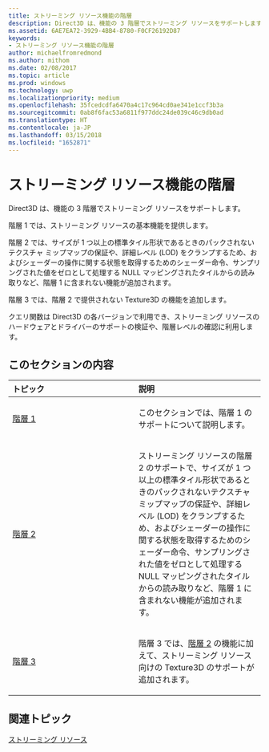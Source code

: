 ```yaml
---
title: ストリーミング リソース機能の階層
description: Direct3D は、機能の 3 階層でストリーミング リソースをサポートします。
ms.assetid: 6AE7EA72-3929-4BB4-8780-F0CF26192D87
keywords:
- ストリーミング リソース機能の階層
author: michaelfromredmond
ms.author: mithom
ms.date: 02/08/2017
ms.topic: article
ms.prod: windows
ms.technology: uwp
ms.localizationpriority: medium
ms.openlocfilehash: 35fcedcdfa6470a4c17c964cd0ae341e1ccf3b3a
ms.sourcegitcommit: 0ab8f6fac53a6811f977ddc24de039c46c9db0ad
ms.translationtype: HT
ms.contentlocale: ja-JP
ms.lasthandoff: 03/15/2018
ms.locfileid: "1652871"
---
```

# <a name="streaming-resources-features-tiers"></a>ストリーミング リソース機能の階層


Direct3D は、機能の 3 階層でストリーミング リソースをサポートします。

階層 1 では、ストリーミング リソースの基本機能を提供します。

階層 2 では、サイズが 1 つ以上の標準タイル形状であるときのパックされないテクスチャ ミップマップの保証や、詳細レベル (LOD) をクランプするため、およびシェーダーの操作に関する状態を取得するためのシェーダー命令、サンプリングされた値をゼロとして処理する NULL マッピングされたタイルからの読み取りなど、階層 1 に含まれない機能が追加されます。

階層 3 では、階層 2 で提供されない Texture3D の機能を追加します。

クエリ関数は Direct3D の各バージョンで利用でき、ストリーミング リソースのハードウェアとドライバーのサポートの検証や、階層レベルの確認に利用します。

## <a name="span-idin-this-sectionspanin-this-section"></a><span id="in-this-section"></span>このセクションの内容


<table>
<colgroup>
<col width="50%" />
<col width="50%" />
</colgroup>
<thead>
<tr class="header">
<th align="left">トピック</th>
<th align="left">説明</th>
</tr>
</thead>
<tbody>
<tr class="odd">
<td align="left"><p><a href="tier-1.md">階層 1</a></p></td>
<td align="left"><p>このセクションでは、階層 1 のサポートについて説明します。</p></td>
</tr>
<tr class="even">
<td align="left"><p><a href="tier-2.md">階層 2</a></p></td>
<td align="left"><p>ストリーミング リソースの階層 2 のサポートで、サイズが 1 つ以上の標準タイル形状であるときのパックされないテクスチャ ミップマップの保証や、詳細レベル (LOD) をクランプするため、およびシェーダーの操作に関する状態を取得するためのシェーダー命令、サンプリングされた値をゼロとして処理する NULL マッピングされたタイルからの読み取りなど、階層 1 に含まれない機能が追加されます。</p></td>
</tr>
<tr class="odd">
<td align="left"><p><a href="tier-3.md">階層 3</a></p></td>
<td align="left"><p>階層 3 では、<a href="tier-2.md">階層 2</a> の機能に加えて、ストリーミング リソース向けの Texture3D のサポートが追加されます。</p></td>
</tr>
</tbody>
</table>

 

## <a name="span-idrelated-topicsspanrelated-topics"></a><span id="related-topics"></span>関連トピック


[ストリーミング リソース](streaming-resources.md)

 

 




